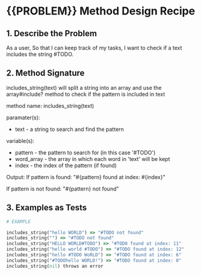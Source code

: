

# {{PROBLEM}} Method Design Recipe

## 1. Describe the Problem

As a user,
So that I can keep track of my tasks,
I want to check if a text includes the string #TODO.

## 2. Method Signature

includes_string(text) will split a string into an array and use the array#include? method to check if the pattern is included in text

method name:
includes_string(text)

paramater(s):

- text - a string to search and find the pattern 

variable(s):

- pattern - the pattern to search for (in this case '#TODO')
- word_array - the array in which each word in 'text' will be kept
- index - the index of the pattern (if found)

Output:
If pattern is found: "#{pattern} found at index: #{index}"

If pattern is not found: "#{pattern} not found"

## 3. Examples as Tests


```ruby
# EXAMPLE

includes_string("hello WORLD") => "#TODO not found"
includes_string("") => "#TODO not found"
includes_string("HELLO WORLD#TODO") => "#TODO found at index: 11"
includes_string("hello world #TODO") => "#TODO found at index: 12"
includes_string("hello #TODO WoRLD") => "#TODO found at index: 6"
includes_string("#TODOhello WORLD!") => "#TODO found at index: 0"
includes_string(nil) throws an error
```